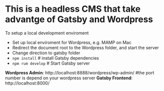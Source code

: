 # This is a headless CMS that take advantge of Gatsby and Wordpress

To setup a local development enviroment

- Set up local enviroment for Wordpress, e.g. MAMP on Mac
- Redirect the document root to the Wordpress folder, and start the server
- Change direction to gatsby folder
- `npm install`         # install Gatsby dependencies
- `npm rum develop`     # Start Gatsby server

**Wordpress Admin**: http://localhost:8888/wordpress/wp-admin/      #the port number is depend on your wordpress server
**Gatsby Frontend**: http://localhost:8000/

 